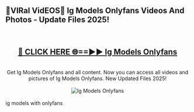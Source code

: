 <h2>🔴VIRal VidEOS🔴 Ig Models Onlyfans Videos And Photos - Update Files 2025!</h2>
<br>
<div align="center">
<h2><a href="https://virallinks.top/odZfE0" rel="nofollow">🔴 CLICK HERE 🌐==►► Ig Models Onlyfans</a></h2>
<br>
Get Ig Models Onlyfans and all content. Now you can access all videos and pictures of Ig Models Onlyfans. New Updated Files 2025!
<br>
<br>
<a href="https://virallinks.top/odZfE0" rel="nofollow" data-target="animated-image.originalLink"><img src="https://i.imgur.com/dJHk4Zq.gif)" alt="Ig Models Onlyfans" style="max-width: 100%; display: inline-block;" data-target="animated-image.originalImage"></a>
</div>
<br>
ig models with onlyfans